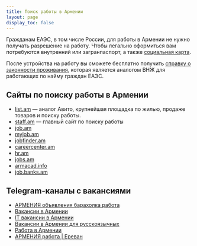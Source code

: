 ```yaml
---
title: Поиск работы в Армении
layout: page
display_toc: false
---
```


Гражданам ЕАЭС, в том числе России, для работы в Армении не нужно получать разрешение на работу. Чтобы
легально оформиться вам потребуются внутренний или загранпаспорт, а также [социальная карта](../documents/social-number.md).

После устройства на работу вы сможете бесплатно получить [справку о законности проживания](../documents/eaeu-cert.md),
которая является аналогом ВНЖ для работающих по найму граждан ЕАЭС.

## Сайты по поиску работы в Армении

- [list.am](https://list.am/) — аналог Авито, крупнейшая площадка по жилью, продаже товаров и поиску работы.
- [staff.am](https://staff.am) — главный сайт по поиску работы
- [job.am](https://job.am)
- [myjob.am](https://myjob.am)
- [jobfinder.am](https://jobfinder.am)
- [careercenter.am](https://careercenter.am)
- [hr.am](http://hr.am)
- [jobs.am](https://jobs.am)
- [armacad.info](https://www.armacad.info/jobs/vacancies)
- [job.banks.am](https://job.banks.am/am)

## Telegram-каналы с вакансиями

- [АРМЕНИЯ объявления барахолка работа](https://t.me/armeniya_avito)
- [Вакансии в Армении](https://t.me/rabotavarmenii)
- [IT вакансии в Армении](https://t.me/itjobsinam)
- [Вакансии в Армении для русскоязычных](https://t.me/ThereAreWorksInArmenia)
- [Работа в Армении](https://t.me/yourjobhaya)
- [АРМЕНИЯ работа | Ереван](https://t.me/armenia_rabota)
